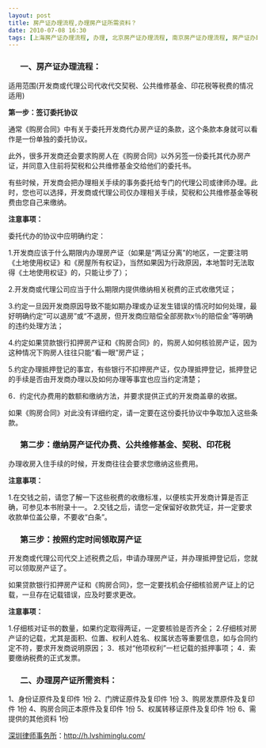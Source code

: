 ```yaml
---
layout: post
title: 房产证办理流程,办理房产证所需资料？
date: 2010-07-08 16:30
tags: [上海房产证办理流程, 办理, 北京房产证办理流程, 南京房产证办理流程, 房产证办理, 杭州房产证办理流程, 武汉房产证办理流程, 深圳房产律师咨询, 深圳房产证办理流程]
---
```

<ol>
<h3>一、房产证办理流程：</h3>
</ol>
适用范围(开发商或代理公司代收代交契税、公共维修基金、印花税等税费的情况适用)

<strong>第一步：签订委托协议</strong>

通常《购房合同》中有关于委托开发商代办房产证的条款，这个条款本身就可以看作是一份单独的委托协议。

此外，很多开发商还会要求购房人在《购房合同》以外另签一份委托其代办房产证，并同意入住前将契税和公共维修基金交给他们的委托书。

有些时候，开发商会把办理相关手续的事务委托给专门的代理公司或律师办理。此时，您也可以选择，开发商或代理公司仅办理相关手续，契税和公共维修基金等税费由您自己来缴纳。

<strong>注意事项：</strong>

委托代办的协议中应明确约定：

1.开发商应该于什么期限内办理房产证（如果是“两证分离”的地区，一定要注明《土地使用权证》和《房屋所有权证》，当然如果因为行政原因，本地暂时无法取得《土地使用权证》的，只能让步了）；

2.开发商或代理公司应当于什么期限内提供缴纳相关税费的正式收缴凭证；

3.约定一旦因开发商原因导致不能如期办理或办证发生错误的情况时如何处理，最好明确约定“可以退房”或“不退房，但开发商应赔偿全部房款x％的赔偿金”等明确的违约处理方法；

4.约定如果贷款银行扣押房产证和《购房合同》的，购房人如何核验房产证，因为这种情况下购房人往往只能“看一眼”房产证；

5.约定办理抵押登记的事宜，有些银行不扣押房产证，仅办理抵押登记，抵押登记的手续是否由开发商办理以及如何办理等事宜也应当约定清楚；

6．约定代办费用的数额和缴纳方法，并要求提供正式的开发商盖章的收据。

如果《购房合同》对此没有详细约定，请一定要在这份委托协议中争取加入这些条款。
<ol>
<h3>第二步：缴纳房产证代办费、公共维修基金、契税、印花税</h3>
</ol>
办理收房入住手续的时候，开发商往往会要求您缴纳这些费用。

<strong>注意事项：</strong>

1.在交钱之前，请您了解一下这些税费的收缴标准，以便核实开发商计算是否正确，可参见本书附录十一。
2.交钱之后，请您一定保留好收款凭证，并一定要求收款单位盖公章，不要收“白条”。
<ol>
<h3>第三步：按照约定时间领取房产证</h3>
</ol>
开发商或代理公司代交上述税费之后，申请办理房产证，并办理抵押登记后，您就可以领取房产证了。

如果贷款银行扣押房产证和《购房合同》，您一定要找机会仔细核验房产证上的记载，一旦存在记载错误，应及时要求更改。

<strong>注意事项：</strong>

1.仔细核对证书的数量，如果约定取得两证，一定要核验是否齐全；
2.仔细核对房产证的记载，尤其是面积、位置、权利人姓名、权属状态等重要信息，如与合同约定不符，要求开发商说明原因；
3．核对“他项权利”一栏记载的抵押事项；
4．索要缴纳税费的正式发票。
<ol>
<h3>二、办理房产证所需资料：</h3>
</ol>
1、身份证原件及复印件 1份
2、门牌证原件及复印件 1份
3、购房发票原件及复印件 1份
4、购房合同正本原件及复印件 1份
5、权属转移证原件及复印件 1份
6、需提供的其他资料 1份

<a href="http://h.lvshiminglu.com/">深圳律师事务所</a>：<a href="http://h.lvshiminglu.com/">http://h.lvshiminglu.com/</a>

